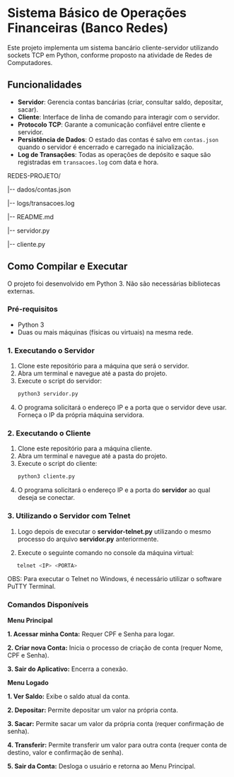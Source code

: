 # Sistema Básico de Operações Financeiras (Banco Redes)

Este projeto implementa um sistema bancário cliente-servidor utilizando sockets TCP em Python, conforme proposto na atividade de Redes de Computadores.

## Funcionalidades

* **Servidor**: Gerencia contas bancárias (criar, consultar saldo, depositar, sacar).
* **Cliente**: Interface de linha de comando para interagir com o servidor.
* **Protocolo TCP**: Garante a comunicação confiável entre cliente e servidor.
* **Persistência de Dados**: O estado das contas é salvo em `contas.json` quando o servidor é encerrado e carregado na inicialização.
* **Log de Transações**: Todas as operações de depósito e saque são registradas em `transacoes.log` com data e hora.

REDES-PROJETO/

|-- dados/contas.json

|-- logs/transacoes.log

|-- README.md

|-- servidor.py

|-- cliente.py

## Como Compilar e Executar

O projeto foi desenvolvido em Python 3. Não são necessárias bibliotecas externas.

### Pré-requisitos

* Python 3
* Duas ou mais máquinas (físicas ou virtuais) na mesma rede.

### 1. Executando o Servidor

1.  Clone este repositório para a máquina que será o servidor.
2.  Abra um terminal e navegue até a pasta do projeto.
3.  Execute o script do servidor:
    ```bash
    python3 servidor.py
    ```
4.  O programa solicitará o endereço IP e a porta que o servidor deve usar. Forneça o IP da própria máquina servidora.

### 2. Executando o Cliente

1.  Clone este repositório para a máquina cliente.
2.  Abra um terminal e navegue até a pasta do projeto.
3.  Execute o script do cliente:
    ```bash
    python3 cliente.py
    ```
4.  O programa solicitará o endereço IP e a porta do **servidor** ao qual deseja se conectar.

### 3. Utilizando o Servidor com Telnet

1. Logo depois de executar o **servidor-telnet.py** utilizando o mesmo processo do arquivo **servidor.py** anteriormente.

2. Execute o seguinte comando no console da máquina virtual:
```bash
   telnet <IP> <PORTA>
```
OBS: Para executar o Telnet no Windows, é necessário utilizar o software PuTTY Terminal.

### Comandos Disponíveis

**Menu Principal**

**​1. Acessar minha Conta:** Requer CPF e Senha para logar.

**​2. Criar nova Conta:** Inicia o processo de criação de conta (requer Nome, CPF e Senha).

**​3. Sair do Aplicativo:** Encerra a conexão.

**​Menu Logado**

**​1. Ver Saldo:** Exibe o saldo atual da conta.

**​2. Depositar:** Permite depositar um valor na própria conta.

**​3. Sacar:** Permite sacar um valor da própria conta (requer confirmação de senha).

**​4. Transferir:** Permite transferir um valor para outra conta (requer conta de destino, valor e confirmação de senha).

**​5. Sair da Conta:** Desloga o usuário e retorna ao Menu Principal.